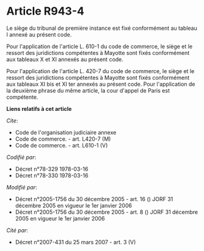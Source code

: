 # Article R943-4

Le siège du tribunal de première instance est fixé conformément au tableau I annexé au présent code.

Pour l'application de l'article L. 610-1 du code de commerce, le siège et le ressort des juridictions compétentes à Mayotte
sont fixés conformément aux tableaux X et XI annexés au présent code.

Pour l'application de l'article L. 420-7 du code de commerce, le siège et le ressort des juridictions compétentes à Mayotte
sont fixés conformément aux tableaux XI bis et XI ter annexés au présent code. Pour l'application de la deuxième phrase du
même article, la cour d'appel de Paris est compétente.

**Liens relatifs à cet article**

_Cite_:

  - Code de l'organisation judiciaire annexe
  - Code de commerce. - art. L420-7 (M)
  - Code de commerce. - art. L610-1 (V)

_Codifié par_:

  - Décret n°78-329 1978-03-16
  - Décret n°78-330 1978-03-16

_Modifié par_:

  - Décret n°2005-1756 du 30 décembre 2005 - art. 16 () JORF 31 décembre 2005 en vigueur le 1er janvier 2006
  - Décret n°2005-1756 du 30 décembre 2005 - art. 8 () JORF 31 décembre 2005 en vigueur le 1er janvier 2006

_Cité par_:

  - Décret n°2007-431 du 25 mars 2007 - art. 3 (V)
